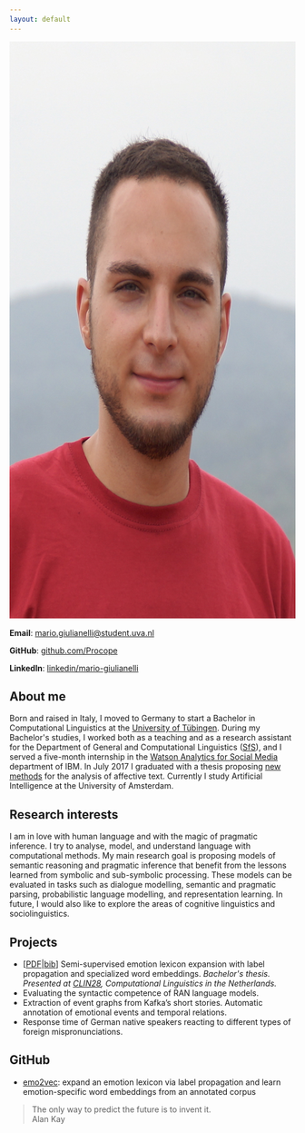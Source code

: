 ```yaml
---
layout: default
---
```


<img class="profile-picture" src="me.JPG">

**Email**: [mario.giulianelli@student.uva.nl](mario.giulianelli@student.uva.nl)

**GitHub**: [github.com/Procope](https://github.com/Procope)

**LinkedIn**: [linkedin/mario-giulianelli](https://www.linkedin.com/in/mario-giulianelli/)

## About me
Born and raised in Italy, I moved to Germany to start a Bachelor in Computational Linguistics at the [University of Tübingen](https://www.uni-tuebingen.de/en/university/profile/history-of-the-university.html). 
During my Bachelor's studies, I worked both as a teaching and as a research assistant for the Department of General and Computational Linguistics ([SfS](http://www.sfs.uni-tuebingen.de/en/chairs.html)), and I
served a five-month internship in the [Watson Analytics for Social Media](https://www.ibm.com/us-en/marketplace/social-media-data-analysis/details#product-header-top) department of IBM. In July 2017 I graduated with a
thesis proposing [new methods](https://arxiv.org/abs/1708.03910) for the analysis of affective text.
Currently I study Artificial Intelligence at the University of Amsterdam.

## Research interests
I am in love with human language and with the magic of pragmatic inference. I try to analyse, model, and understand language with computational methods. My main research goal is proposing models of semantic reasoning and pragmatic inference that benefit from the lessons learned from symbolic and sub-symbolic processing.
These models can be evaluated in tasks such as dialogue modelling, semantic and pragmatic parsing, probabilistic language modelling, and representation learning. In future, I would also like to explore the areas of cognitive linguistics and sociolinguistics.
 
## Projects
- [[PDF](https://arxiv.org/pdf/1708.03910.pdf)|[bib](http://dblp.uni-trier.de/rec/bibtex/journals/corr/abs-1708-03910)] Semi-supervised emotion lexicon expansion with label propagation and specialized word embeddings. _Bachelor's thesis._
_Presented at [CLIN28](http://clin28.cls.ru.nl/#abstract-49), Computational Linguistics in the Netherlands._
- Evaluating the syntactic competence of RAN language models.
- Extraction of event graphs from Kafka’s short stories. Automatic annotation of emotional events and temporal relations.
- Response time of German native speakers reacting to different types of foreign mispronunciations.

## GitHub
- [emo2vec](https://github.com/Procope/emo2vec/blob/master/README.md): expand an emotion lexicon via label propagation and learn emotion-specific word embeddings from an annotated corpus

> The only way to predict the future is to invent it.   
> Alan Kay
